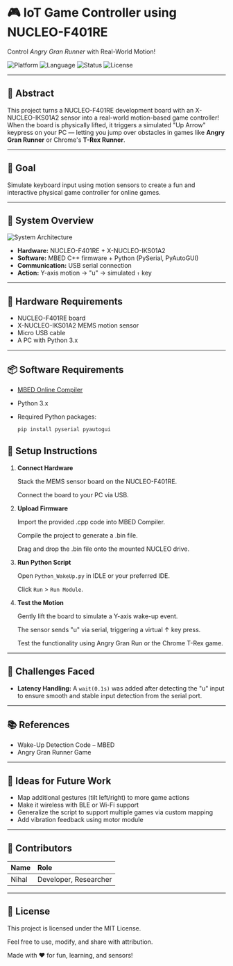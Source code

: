# 🎮 IoT Game Controller using NUCLEO-F401RE

Control *Angry Gran Runner* with Real-World Motion!

![Platform](https://img.shields.io/badge/Platform-NUCLEO--F401RE-blue)
![Language](https://img.shields.io/badge/Language-C++%20%7C%20Python-yellow)
![Status](https://img.shields.io/badge/Status-Prototype-green)
![License](https://img.shields.io/badge/License-MIT-lightgrey)

---

## 🧠 Abstract

This project turns a NUCLEO-F401RE development board with an X-NUCLEO-IKS01A2 sensor into a real-world motion-based game controller! When the board is physically lifted, it triggers a simulated "Up Arrow" keypress on your PC — letting you jump over obstacles in games like **Angry Gran Runner** or Chrome's **T-Rex Runner**.

---

## 🎯 Goal

Simulate keyboard input using motion sensors to create a fun and interactive physical game controller for online games.

---

## 🧩 System Overview

![System Architecture](https://via.placeholder.com/800x400?text=System+Architecture+Diagram+Here)

-   **Hardware:** NUCLEO-F401RE + X-NUCLEO-IKS01A2
-   **Software:** MBED C++ firmware + Python (PySerial, PyAutoGUI)
-   **Communication:** USB serial connection
-   **Action:** Y-axis motion → "u" → simulated `↑` key

---

## 🔧 Hardware Requirements

-   NUCLEO-F401RE board
-   X-NUCLEO-IKS01A2 MEMS motion sensor
-   Micro USB cable
-   A PC with Python 3.x

---

## 📦 Software Requirements

-   [MBED Online Compiler](https://os.mbed.com/)
-   Python 3.x
-   Required Python packages:

    ```bash
    pip install pyserial pyautogui
    ```

## 🚀 Setup Instructions

1.  **Connect Hardware**

    Stack the MEMS sensor board on the NUCLEO-F401RE.

    Connect the board to your PC via USB.

2.  **Upload Firmware**

    Import the provided .cpp code into MBED Compiler.

    Compile the project to generate a .bin file.

    Drag and drop the .bin file onto the mounted NUCLEO drive.

3.  **Run Python Script**

    Open `Python_WakeUp.py` in IDLE or your preferred IDE.

    Click `Run` > `Run Module`.

4.  **Test the Motion**

    Gently lift the board to simulate a Y-axis wake-up event.

    The sensor sends "u" via serial, triggering a virtual ↑ key press.

    Test the functionality using Angry Gran Run or the Chrome T-Rex game.

---


## 🧪 Challenges Faced

* **Latency Handling:** A `wait(0.1s)` was added after detecting the "u" input to ensure smooth and stable input detection from the serial port.

---

## 📚 References

* Wake-Up Detection Code – MBED
* Angry Gran Runner Game

---

## 🧠 Ideas for Future Work

* Map additional gestures (tilt left/right) to more game actions
* Make it wireless with BLE or Wi-Fi support
* Generalize the script to support multiple games via custom mapping
* Add vibration feedback using motor module

---

## 🙌 Contributors

| Name  | Role                 |
| :---- | :------------------- |
| Nihal | Developer, Researcher |

---

## 📄 License

This project is licensed under the MIT License.

Feel free to use, modify, and share with attribution.

Made with ❤️ for fun, learning, and sensors!
